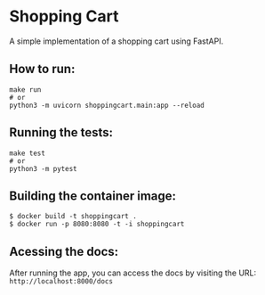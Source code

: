 # Shopping Cart

A simple implementation of a shopping cart using FastAPI.

## How to run:
```
make run
# or
python3 -m uvicorn shoppingcart.main:app --reload
```

## Running the tests:
```
make test
# or
python3 -m pytest
```

## Building the container image:
```shell
$ docker build -t shoppingcart .
$ docker run -p 8080:8080 -t -i shoppingcart
```

## Acessing the docs:
After running the app, you can access the docs by visiting the URL: `http://localhost:8000/docs`